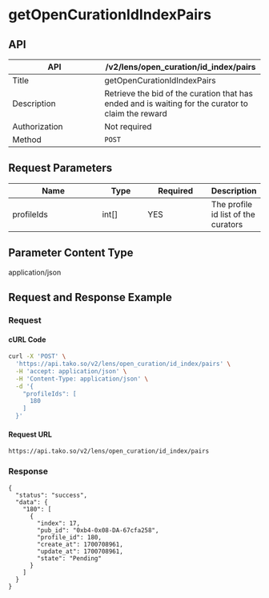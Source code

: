 # getOpenCurationIdIndexPairs

## API

<table><thead><tr><th width="168">API</th><th>/v2/lens/open_curation/id_index/pairs</th></tr></thead><tbody><tr><td>Title</td><td>getOpenCurationIdIndexPairs</td></tr><tr><td>Description</td><td>Retrieve the bid of the curation that has ended and is waiting for the curator to claim the reward</td></tr><tr><td>Authorization</td><td>Not required</td></tr><tr><td>Method</td><td><code>POST</code></td></tr></tbody></table>

## Request Parameters

<table><thead><tr><th width="174">Name</th><th width="79">Type</th><th width="116">Required</th><th>Description</th></tr></thead><tbody><tr><td>profileIds</td><td>int[]</td><td>YES</td><td>The profile id list of the curators</td></tr></tbody></table>

## Parameter Content Type

application/json

## Request and Response Example

### Request

#### cURL Code

```bash
curl -X 'POST' \
  'https://api.tako.so/v2/lens/open_curation/id_index/pairs' \
  -H 'accept: application/json' \
  -H 'Content-Type: application/json' \
  -d '{
    "profileIds": [
      180
    ]
  }'
```

#### Request URL

`https://api.tako.so/v2/lens/open_curation/id_index/pairs`

### Response

```
{
  "status": "success",
  "data": {
    "180": [
      {
        "index": 17,
        "pub_id": "0xb4-0x08-DA-67cfa258",
        "profile_id": 180,
        "create_at": 1700708961,
        "update_at": 1700708961,
        "state": "Pending"
      }
    ]
  }
}
```
